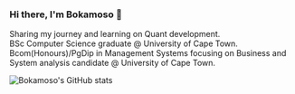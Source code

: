 ### Hi there, I'm Bokamoso 👋

Sharing my journey and learning on Quant development. <br/>
BSc Computer Science graduate @ University of Cape Town.<br/>
Bcom(Honours)/PgDip in Management Systems focusing on Business and System analysis candidate @ University of Cape Town.<br/>

![Bokamoso's GitHub stats](https://github-readme-stats.vercel.app/api?username=seamecob&theme=dark&show_icons=true)

